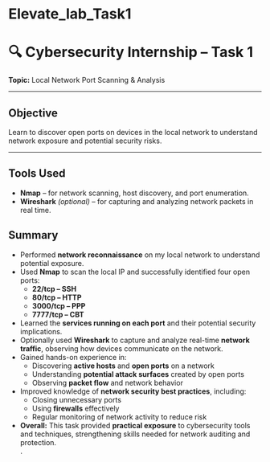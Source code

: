 # Elevate_lab_Task1
# 🔍 Cybersecurity Internship – Task 1  
**Topic:** Local Network Port Scanning & Analysis  

---

##  Objective  
Learn to discover open ports on devices in the local network to understand network exposure and potential security risks.

---

## Tools Used  
- **Nmap** – for network scanning, host discovery, and port enumeration.  
- **Wireshark** *(optional)* – for capturing and analyzing network packets in real time.

## Summary  

- Performed **network reconnaissance** on my local network to understand potential exposure.  
- Used **Nmap** to scan the local IP and successfully identified four open ports:  
  - **22/tcp – SSH**  
  - **80/tcp – HTTP**  
  - **3000/tcp – PPP**  
  - **7777/tcp – CBT**  
- Learned the **services running on each port** and their potential security implications.  
- Optionally used **Wireshark** to capture and analyze real-time **network traffic**, observing how devices communicate on the network.  
- Gained hands-on experience in:  
  - Discovering **active hosts** and **open ports** on a network  
  - Understanding **potential attack surfaces** created by open ports  
  - Observing **packet flow** and network behavior  
- Improved knowledge of **network security best practices**, including:  
  - Closing unnecessary ports  
  - Using **firewalls** effectively  
  - Regular monitoring of network activity to reduce risk  
- **Overall:** This task provided **practical exposure** to cybersecurity tools and techniques, strengthening skills needed for network auditing and protection.  
.

